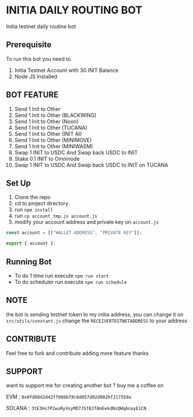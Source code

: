 # INITIA DAILY ROUTING BOT

Initia testnet daily routine bot

## Prerequisite

To run this bot you need to

1. Initia Testnet Account with 30 INIT Balance
2. Node JS Installed

## BOT FEATURE

1. Send 1 Init to Other
2. Send 1 Init to Other (BLACKWING)
3. Send 1 Init to Other (Noon)
4. Send 1 Init to Other (TUCANA)
5. Send 1 Init to Other (INIT AI)
6. Send 1 Init to Other (MINIMOVE)
7. Send 1 Init to Other (MINIWASM)
8. Swap 1 INIT to USDC And Swap back USDC to INIT
9. Stake 0.1 INIT to Omninode
10. Swap 1 INIT to USDC And Swap back USDC to INIT on TUCANA

## Set Up

1. Clone the repo
2. cd to project directory
3. run `npm install`
4. run `cp account_tmp.js account.js`
5. modify your account address and private key on `account.js`

```js
const account = [["WALLET ADDRESS", "PRIVATE KEY"]];

export { account };
```

## Running Bot

- To do 1 time run execute `npm run start`
- To do scheduler run execute `npm run schedule`

## NOTE

the bot is sending testnet token to my initia address, you can change it on
`src/utils/constant.js` change the `RECEIVERTESTNETADDRESS` to your address

## CONTRIBUTE

Feel free to fork and contribute adding more feature thanks

## SUPPORT

want to support me for creating another bot ?
buy me a coffee on

EVM : `0x0fd08d2d42ff086bf8c6d057d02d802bf217559a`

SOLANA : `3tE3Hs7P2wuRyVxyMD7JSf8JTAmEekdNsQWqAnayE1CN`
